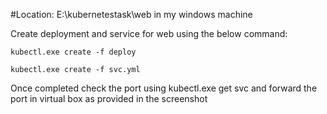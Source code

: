 #Location: E:\kubernetestask\web in my windows machine 

Create deployment and service for web using the below command:
```
kubectl.exe create -f deploy
```
```
kubectl.exe create -f svc.yml
```
Once completed check the port using kubectl.exe get svc and forward the port in virtual box as provided in the screenshot
